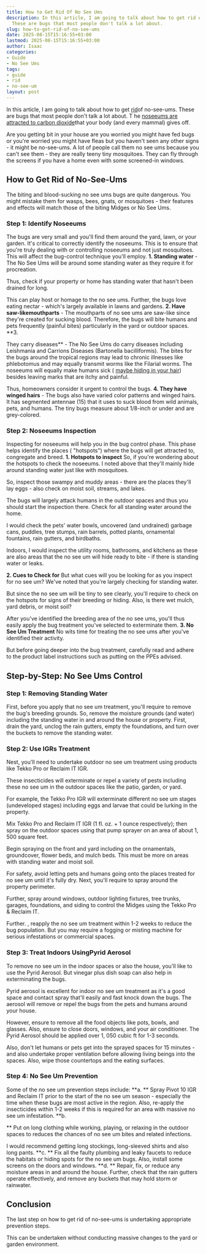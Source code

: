 ```yaml
---
title: How to Get Rid Of No See Ums
description: In this article, I am going to talk about how to get rid of no-see-ums.
  These are bugs that most people don't talk a lot about.
slug: how-to-get-rid-of-no-see-ums
date: 2025-08-15T15:16:55+03:00
lastmod: 2025-08-15T15:16:55+03:00
author: Isaac
categories:
- Guide
- No See Ums
tags:
- guide
- rid
- no-see-um
layout: post
---
```

In this article, I am going to talk about how to get [rid](https://pestpolicy.com/how-to-get-rid-of-brown-recluse-spiders/)of no-see-ums. These are bugs that most people don't talk a lot about. T he [noseeums are attracted to carbon dioxide](https://en.wikipedia.org/wiki/Ceratopogonidae)that your body (and every mammal) gives off.

Are you getting bit in your house are you worried you might have fed bugs or you're worried you might have fleas but you haven't seen any other signs - it might be no-see-ums. A lot of people call them no see ums because you can't see them - they are really teeny tiny mosquitoes. They can fly through the screens if you have a home even with some screened-in windows.

##  How to Get Rid of No-See-Ums

The biting and blood-sucking no see ums bugs are quite dangerous. You might mistake them for wasps, bees, gnats, or mosquitoes - their features and effects will match those of the biting Midges or No See Ums.

###  Step 1: Identify Noseeums

The bugs are very small and you'll find them around the yard, lawn, or your garden. It's critical to correctly identify the noseeums. This is to ensure that you're truly dealing with or controlling noseeums and not just mosquitoes. This will affect the bug-control technique you'll employ. **1. Standing water** - The No See Ums will be around some standing water as they require it for procreation.

Thus, check if your property or home has standing water that hasn't been drained for long.

This can play host or homage to the no see ums. Further, the bugs love eating nectar - which's largely available in lawns and gardens. **2. Have saw-likemouthparts** - The mouthparts of no see ums are saw-like since they're created for sucking blood. Therefore, the bugs will bite humans and pets frequently (painful bites) particularly in the yard or outdoor spaces. **3.

They carry diseases** - The No See Ums do carry diseases including Leishmania and Carrions Diseases (Bartonella bacilliformis). The bites for the bugs around the tropical regions may lead to chronic illnesses like phlebotomus and may equally transmit worms like the Filarial worms. The noseeums will equally make humans sick ( [maybe hiding in your hair](https://pestpolicy.com/can-no-see-ums-live-in-my-hair/)) besides leaving marks that are itchy and painful.

Thus, homeowners consider it urgent to control the bugs. **4. They have winged hairs** - The bugs also have varied color patterns and winged hairs. It has segmented antennae (15) that it uses to suck blood from wild animals, pets, and humans. The tiny bugs measure about 1/8-inch or under and are grey-colored.

###  Step 2: Noseeums Inspection

Inspecting for noseeums will help you in the bug control phase. This phase helps identify the places ( "hotspots") where the bugs will get attracted to, congregate and breed. **1. Hotspots to inspect** So, if you're wondering about the hotspots to check the noseeums. I noted above that they'll mainly hide around standing water just like with mosquitoes.

So, inspect those swampy and muddy areas - there are the places they'll lay eggs - also check on moist soil, streams, and lakes.

The bugs will largely attack humans in the outdoor spaces and thus you should start the inspection there. Check for all standing water around the home.

I would check the pets' water bowls, uncovered (and undrained) garbage cans, puddles, tree stumps, rain barrels, potted plants, ornamental fountains, rain gutters, and birdbaths.

Indoors, I would inspect the utility rooms, bathrooms, and kitchens as these are also areas that the no see um will hide ready to bite - if there is standing water or leaks.

**2. Cues to Check for** But what cues will you be looking for as you inspect for no see um? We've noted that you're largely checking for standing water.

But since the no see um will be tiny to see clearly, you'll require to check on the hotspots for signs of their breeding or hiding. Also, is there wet mulch, yard debris, or moist soil?

After you've identified the breeding area of the no see ums, you'll thus easily apply the bug treatment you've selected to exterminate them. **3. No See Um Treatment** No wits time for treating the no see ums after you've identified their activity.

But before going deeper into the bug treatment, carefully read and adhere to the product label instructions such as putting on the PPEs advised.

##  Step-by-Step: No See Ums Control

###  Step 1: Removing Standing Water

First, before you apply that no see um treatment, you'll require to remove the bug's breeding grounds. So, remove the moisture grounds (and water) including the standing water in and around the house or property. First, drain the yard, unclog the rain gutters, empty the foundations, and turn over the buckets to remove the standing water.

###  Step 2: Use IGRs Treatment

Nest, you'll need to undertake outdoor no see um treatment using products like Tekko Pro or Reclaim IT IGR.

These insecticides will exterminate or repel a variety of pests including these no see um in the outdoor spaces like the patio, garden, or yard.

For example, the Tekko Pro IGR will exterminate different no see um stages (undeveloped stages) including eggs and larvae that could be lurking in the property.

Mix Tekko Pro and Reclaim IT IGR (1 fl. oz. + 1 ounce respectively); then spray on the outdoor spaces using that pump sprayer on an area of about 1, 500 square feet.

Begin spraying on the front and yard including on the ornamentals, groundcover, flower beds, and mulch beds. This must be more on areas with standing water and moist soil.

For safety, avoid letting pets and humans going onto the places treated for no see um until it's fully dry. Next, you'll require to spray around the property perimeter.

Further, spray around windows, outdoor lighting fixtures, tree trunks, garages, foundations, and siding to control the Midges using the Tekko Pro & Reclaim IT.

Further. , reapply the no see um treatment within 1-2 weeks to reduce the bug population. But you may require a fogging or misting machine for serious infestations or commercial spaces.

###  Step 3: Treat Indoors Using**Pyrid Aerosol**

To remove no see um in the indoor spaces or also the house, you'll like to use the Pyrid Aerosol. But vinegar plus dish soap can also help in exterminating the bugs.

Pyrid aerosol is excellent for indoor no see um treatment as it's a good space and contact spray that'll easily and fast knock down the bugs. The aerosol will remove or repel the bugs from the pets and humans around your house.

However, ensure to remove all the food objects like pots, bowls, and glasses. Also, ensure to close doors, windows, and your air conditioner. The Pyrid Aerosol should be applied over 1, 050 cubic ft for 1-3 seconds.

Also, don't let humans or pets get into the sprayed spaces for 15 minutes - and also undertake proper ventilation before allowing living beings into the spaces. Also, wipe those countertops and the eating surfaces.

###  Step 4: No See Um Prevention

Some of the no see um prevention steps include: **a. ** Spray Pivot 10 IGR and Reclaim IT prior to the start of the no see um season - especially the time when these bugs are most active in the region. Also, re-apply the insecticides within 1-2 weeks if this is required for an area with massive no see um infestation. **b.

** Put on long clothing while working, playing, or relaxing in the outdoor spaces to reduces the chances of no see um bites and related infections.

I would recommend getting long stockings, long-sleeved shirts and also long pants. **c. ** Fix all the faulty plumbing and leaky faucets to reduce the habitats or hiding spots for the no see um bugs. Also, install some screens on the doors and windows. **d. ** Repair, fix, or reduce any moisture areas in and around the house. Further, check that the rain gutters operate effectively, and remove any buckets that may hold storm or rainwater.

##  Conclusion

The last step on how to get rid of no-see-ums is undertaking appropriate prevention steps.

This can be undertaken without conducting massive changes to the yard or garden environment.
